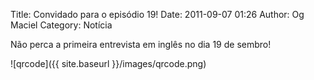 Title: Convidado para o episódio 19!
Date: 2011-09-07 01:26
Author: Og Maciel
Category: Notícia


Não perca a primeira entrevista em inglês no dia 19 de sembro!

![qrcode]({{ site.baseurl }}/images/qrcode.png)
